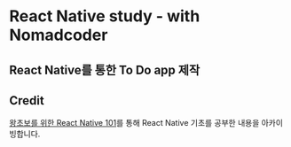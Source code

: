 # React Native study - with Nomadcoder

## React Native를 통한 To Do app 제작

## Credit

[왕초보를 위한 React Native 101](https://nomadcoders.co/react-native-for-beginners/lobby)를 통해 React Native 기초를 공부한 내용을 아카이빙합니다.
